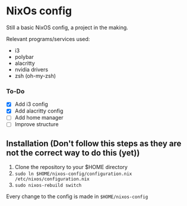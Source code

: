 # NixOs config

Still a basic NixOS config, a project in the making.

Relevant programs/services used:
- i3
- polybar
- alacritty
- nvidia drivers
- zsh (oh-my-zsh)

### To-Do
- [X] Add i3 config
- [X] Add alacritty config
- [ ] Add home manager
- [ ] Improve structure

## Installation (Don't follow this steps as they are not the correct way to do this (yet))

1. Clone the repository to your $HOME directory
2. `sudo ln $HOME/nixos-config/configuration.nix /etc/nixos/configuration.nix`
3. `sudo nixos-rebuild switch`


Every change to the config is made in `$HOME/nixos-config`
